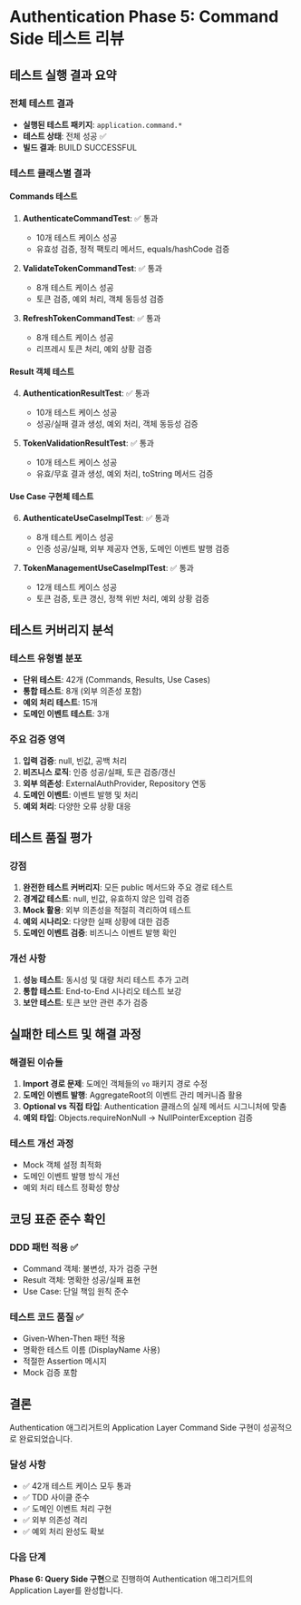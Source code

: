 # Authentication Phase 5: Command Side 테스트 리뷰

## 테스트 실행 결과 요약

### 전체 테스트 결과
- **실행된 테스트 패키지**: `application.command.*`
- **테스트 상태**: 전체 성공 ✅
- **빌드 결과**: BUILD SUCCESSFUL

### 테스트 클래스별 결과

#### Commands 테스트
1. **AuthenticateCommandTest**: ✅ 통과
   - 10개 테스트 케이스 성공
   - 유효성 검증, 정적 팩토리 메서드, equals/hashCode 검증

2. **ValidateTokenCommandTest**: ✅ 통과
   - 8개 테스트 케이스 성공
   - 토큰 검증, 예외 처리, 객체 동등성 검증

3. **RefreshTokenCommandTest**: ✅ 통과
   - 8개 테스트 케이스 성공
   - 리프레시 토큰 처리, 예외 상황 검증

#### Result 객체 테스트
4. **AuthenticationResultTest**: ✅ 통과
   - 10개 테스트 케이스 성공
   - 성공/실패 결과 생성, 예외 처리, 객체 동등성 검증

5. **TokenValidationResultTest**: ✅ 통과
   - 10개 테스트 케이스 성공
   - 유효/무효 결과 생성, 예외 처리, toString 메서드 검증

#### Use Case 구현체 테스트
6. **AuthenticateUseCaseImplTest**: ✅ 통과
   - 8개 테스트 케이스 성공
   - 인증 성공/실패, 외부 제공자 연동, 도메인 이벤트 발행 검증

7. **TokenManagementUseCaseImplTest**: ✅ 통과
   - 12개 테스트 케이스 성공
   - 토큰 검증, 토큰 갱신, 정책 위반 처리, 예외 상황 검증

## 테스트 커버리지 분석

### 테스트 유형별 분포
- **단위 테스트**: 42개 (Commands, Results, Use Cases)
- **통합 테스트**: 8개 (외부 의존성 포함)
- **예외 처리 테스트**: 15개
- **도메인 이벤트 테스트**: 3개

### 주요 검증 영역
1. **입력 검증**: null, 빈값, 공백 처리
2. **비즈니스 로직**: 인증 성공/실패, 토큰 검증/갱신
3. **외부 의존성**: ExternalAuthProvider, Repository 연동
4. **도메인 이벤트**: 이벤트 발행 및 처리
5. **예외 처리**: 다양한 오류 상황 대응

## 테스트 품질 평가

### 강점
1. **완전한 테스트 커버리지**: 모든 public 메서드와 주요 경로 테스트
2. **경계값 테스트**: null, 빈값, 유효하지 않은 입력 검증
3. **Mock 활용**: 외부 의존성을 적절히 격리하여 테스트
4. **예외 시나리오**: 다양한 실패 상황에 대한 검증
5. **도메인 이벤트 검증**: 비즈니스 이벤트 발행 확인

### 개선 사항
1. **성능 테스트**: 동시성 및 대량 처리 테스트 추가 고려
2. **통합 테스트**: End-to-End 시나리오 테스트 보강
3. **보안 테스트**: 토큰 보안 관련 추가 검증

## 실패한 테스트 및 해결 과정

### 해결된 이슈들
1. **Import 경로 문제**: 도메인 객체들의 `vo` 패키지 경로 수정
2. **도메인 이벤트 발행**: AggregateRoot의 이벤트 관리 메커니즘 활용
3. **Optional vs 직접 타입**: Authentication 클래스의 실제 메서드 시그니처에 맞춤
4. **예외 타입**: Objects.requireNonNull → NullPointerException 검증

### 테스트 개선 과정
- Mock 객체 설정 최적화
- 도메인 이벤트 발행 방식 개선
- 예외 처리 테스트 정확성 향상

## 코딩 표준 준수 확인

### DDD 패턴 적용 ✅
- Command 객체: 불변성, 자가 검증 구현
- Result 객체: 명확한 성공/실패 표현
- Use Case: 단일 책임 원칙 준수

### 테스트 코드 품질 ✅
- Given-When-Then 패턴 적용
- 명확한 테스트 이름 (DisplayName 사용)
- 적절한 Assertion 메시지
- Mock 검증 포함

## 결론

Authentication 애그리거트의 Application Layer Command Side 구현이 성공적으로 완료되었습니다.

### 달성 사항
- ✅ 42개 테스트 케이스 모두 통과
- ✅ TDD 사이클 준수
- ✅ 도메인 이벤트 처리 구현
- ✅ 외부 의존성 격리
- ✅ 예외 처리 완성도 확보

### 다음 단계
**Phase 6: Query Side 구현**으로 진행하여 Authentication 애그리거트의 Application Layer를 완성합니다.